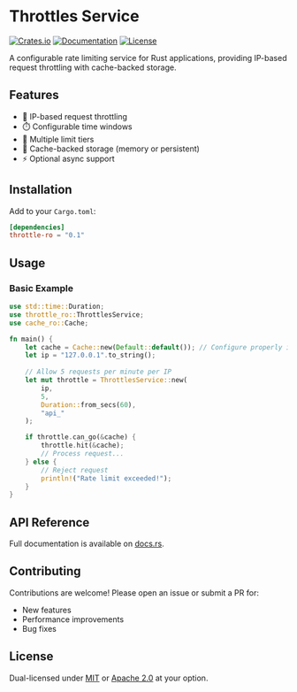 # Throttles Service

[![Crates.io](https://img.shields.io/crates/v/throttle-ro)](https://crates.io/crates/throttle-ro)
[![Documentation](https://docs.rs/throttle-ro/badge.svg)](https://docs.rs/throttle-ro)
[![License](https://img.shields.io/crates/l/throttle-ro)](LICENSE-MIT)


A configurable rate limiting service for Rust applications, providing IP-based request throttling with cache-backed storage.

## Features

- 🚦 IP-based request throttling
- ⏱️ Configurable time windows
- 🔢 Multiple limit tiers
- 💾 Cache-backed storage (memory or persistent)
- ⚡ Optional async support

## Installation

Add to your `Cargo.toml`:

```toml
[dependencies]
throttle-ro = "0.1"
```

## Usage

### Basic Example

```rust
use std::time::Duration;
use throttle_ro::ThrottlesService;
use cache_ro::Cache;

fn main() {
    let cache = Cache::new(Default::default()); // Configure properly in production
    let ip = "127.0.0.1".to_string();
    
    // Allow 5 requests per minute per IP
    let mut throttle = ThrottlesService::new(
        ip,
        5,
        Duration::from_secs(60),
        "api_"
    );

    if throttle.can_go(&cache) {
        throttle.hit(&cache);
        // Process request...
    } else {
        // Reject request
        println!("Rate limit exceeded!");
    }
}
```


## API Reference

Full documentation is available on [docs.rs](https://docs.rs/throttle-ro).


## Contributing

Contributions are welcome! Please open an issue or submit a PR for:
- New features
- Performance improvements
- Bug fixes


## License

Dual-licensed under [MIT](LICENSE-MIT) or [Apache 2.0](LICENSE-APACHE) at your option.